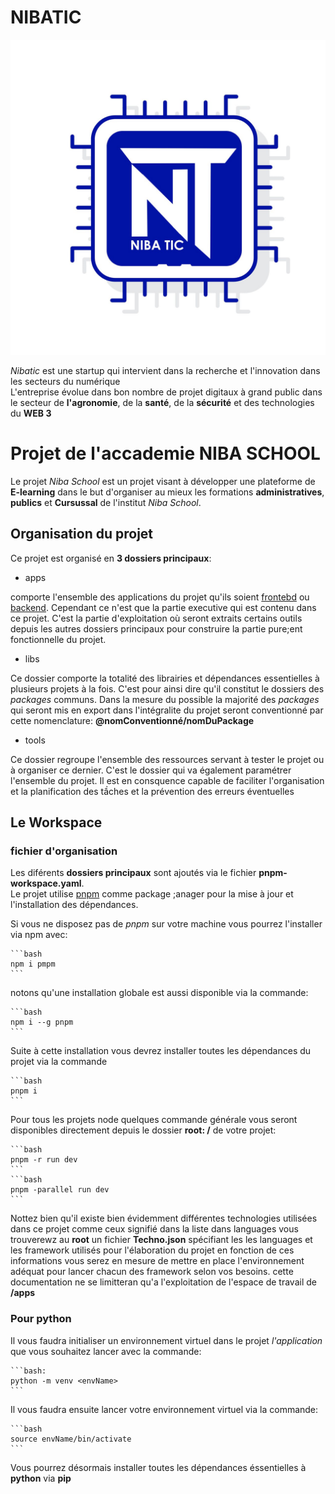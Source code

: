 
# NIBATIC

![nibatic-logo](./apps/nibatic/public/logo.jpg)

*Nibatic* est une startup qui intervient dans la recherche et l'innovation dans les secteurs du numérique  
L'entreprise évolue dans bon nombre de projet digitaux à grand public dans le secteur de **l'agronomie**, de la **santé**, de la **sécurité** et des technologies du **WEB 3**

# Projet de l'accademie NIBA SCHOOL

Le projet *Niba School* est un projet visant à développer une plateforme de **E-learning** dans le but d'organiser au mieux les formations **administratives**, **publics** et **Cursussal** de l'institut *Niba School*.

## Organisation du projet

Ce projet est organisé en **3 dossiers principaux**:

- apps

comporte l'ensemble des applications du projet qu'ils soient [frontebd](https://www.google.com/search?q=frontend&oq=frontend&gs_lcrp=EgZjaHJvbWUyBggAEEUYOdIBCTg4OTBqMGoxNagCALACAA&sourceid=chrome&ie=UTF-8) ou [backend](https://www.google.com/search?q=backend&oq=backend&gs_lcrp=EgZjaHJvbWUyBggAEEUYOTIGCAEQRRg8MgYIAhBFGDzSAQoxMTYwMGowajE1qAIAsAIA&sourceid=chrome&ie=UTF-8). Cependant ce n'est que la partie executive qui est contenu dans ce projet. C'est la partie d'exploitation où seront extraits certains outils depuis les autres dossiers principaux pour construire la partie pure;ent fonctionnelle du projet.

- libs

Ce dossier comporte la totalité des librairies et dépendances essentielles à plusieurs projets à la fois. C'est pour ainsi dire qu'il constitut le dossiers des *packages* communs.
Dans la mesure du possible la majorité des *packages* qui seront mis en export dans l'intégralite du projet seront conventionné par cette nomenclature: **@nomConventionné/nomDuPackage**

- tools

Ce dossier regroupe l'ensemble des ressources servant à tester le projet ou à organiser ce dernier. C'est le dossier qui va également paramétrer l'ensemble du projet. Il est en consquence capable de faciliter l'organisation et la planification des tầches et la prévention des erreurs éventuelles

## Le Workspace

### fichier d'organisation

Les diférents **dossiers principaux** sont ajoutés via le fichier **pnpm-workspace.yaml**.  
Le projet utilise [pnpm](https://pnpm.io/fr/) comme package ;anager pour la mise à jour et l'installation des dépendances.

Si vous ne disposez pas de *pnpm* sur votre machine vous pourrez l'installer via npm avec:

    ```bash
    npm i pmpm
    ```
notons qu'une installation globale est aussi disponible via la commande:

    ```bash
    npm i --g pnpm
    ```
Suite à cette installation vous devrez installer toutes les dépendances du projet via la commande

    ```bash
    pnpm i
    ```
Pour tous les projets node quelques commande générale vous seront disponibles directement depuis le dossier **root: /** de votre projet:

    ```bash
    pnpm -r run dev
    ```
    ```bash
    pnpm -parallel run dev
    ```
Nottez bien qu'il existe bien évidemment différentes technologies utilisées dans ce projet comme ceux signifié dans la liste dans languages vous trouverewz au **root** un fichier **Techno.json** spécifiant les les languages et les framework utilisés pour l'élaboration du projet en fonction de ces informations vous serez en mesure de mettre en place l'environnement adéquat pour lancer chacun des framework selon vos besoins. cette documentation ne se limitteran qu'a l'exploitation de l'espace de travail de **/apps**

### Pour python

Il vous faudra initialiser un environnement virtuel dans le projet *l'application* que vous souhaitez lancer avec la commande:

    ```bash:
    python -m venv <envName>
    ```
Il vous faudra ensuite lancer votre environnement virtuel via la commande:

    ```bash
    source envName/bin/activate
    ```
Vous pourrez désormais installer toutes les dépendances éssentielles à **python** via **pip**
